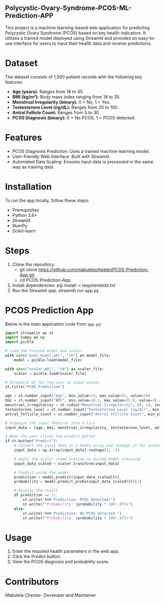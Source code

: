 ## Polycystic-Ovary-Syndrome-PCOS-ML-Prediction-APP
This project is a machine learning-based web application for predicting Polycystic Ovary Syndrome (PCOS) based on key health indicators. It utilizes a trained model deployed using Streamlit and provides an easy-to-use interface for users to input their health data and receive predictions.

# Dataset
The dataset consists of 1,000 patient records with the following key features:

- **Age (years):** Ranges from 18 to 45.
- **BMI (kg/m²):** Body mass index ranging from 18 to 35.
- **Menstrual Irregularity (binary):** 0 = No, 1 = Yes.
- **Testosterone Level (ng/dL):** Ranges from 20 to 100.
- **Antral Follicle Count:** Ranges from 5 to 30.
- **PCOS Diagnosis (binary):** 0 = No PCOS, 1 = PCOS detected.

# Features
- PCOS Diagnosis Prediction: Uses a trained machine learning model.
- User-friendly Web Interface: Built with Streamlit.
- Automated Data Scaling: Ensures input data is processed in the same way as training data.

# Installation
To run the app locally, follow these steps:

- Prerequisites
- Python 3.8+
- Streamlit
- NumPy
- Scikit-learn

# Steps
1. Clone the repository:
   - git clone https://github.com/mabulelachester/PCOS-Prediction-App.git
   - cd PCOS-Prediction-App
2. Install dependencies:
   pip install -r requirements.txt
3. Run the Streamlit app:
   streamlit run app.py

# PCOS Prediction App

Below is the main application code from `app.py`:

```python
import streamlit as st
import numpy as np
import pickle

# Load the trained model and scaler
with open("pcos_model.pkl", "rb") as model_file:
    model = pickle.load(model_file)

with open("scaler.pkl", "rb") as scaler_file:
    scaler = pickle.load(scaler_file)

# Streamlit UI for the user to input values
st.title("PCOS Prediction")

age = st.number_input("Age", min_value=18, max_value=45, value=30)
bmi = st.number_input("BMI", min_value=18.1, max_value=35.0, value=26.4)
menstrual_irregularity = st.radio("Menstrual Irregularity", (0, 1), index=0)  # 0: No, 1: Yes
testosterone_level = st.number_input("Testosterone Level (ng/dL)", min_value=20.0, max_value=100.0, value=60.0)
antral_follicle_count = st.number_input("Antral Follicle Count", min_value=5, max_value=29, value=18)

# Organize the input features into a list
input_data = [age, bmi, menstrual_irregularity, testosterone_level, antral_follicle_count]

# When the user clicks the predict button
if st.button("Predict"):
    # Convert the input data to a NumPy array and reshape it for prediction
    input_data = np.array(input_data).reshape(1, -1)

    # Apply the scaler (same scaling as during model training)
    input_data_scaled = scaler.transform(input_data)

    # Predict using the model
    prediction = model.predict(input_data_scaled)[0]
    probability = model.predict_proba(input_data_scaled)[0][1]

    # Display the result
    if prediction == 1:
        st.write("### Prediction: PCOS Detected!")
        st.write(f"Probability: {probability * 100:.2f}%")
    else:
        st.write("### Prediction: No PCOS detected.")
        st.write(f"Probability: {probability * 100:.2f}%")
```

# Usage

1. Enter the required health parameters in the web app.
2. Click the Predict button.
3. View the PCOS diagnosis and probability score.

# Contributors
Mabulela Chester- Developer and Maintainer

